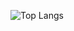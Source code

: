 ![Top Langs](https://github-readme-stats-git-master-mylonasdimitris-projects.vercel.app/api/top-langs/?username=MylonasDimitris&langs_count=8)
